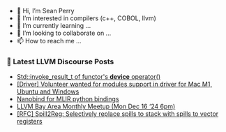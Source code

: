 - 👋 Hi, I’m Sean Perry
- 👀 I’m interested in compilers (c++, COBOL, llvm)
- 🌱 I’m currently learning ...
- 💞️ I’m looking to collaborate on ...
- 📫 How to reach me ...

<!---
s66perry/s66perry is a ✨ special ✨ repository because its `README.md` (this file) appears on your GitHub profile.
You can click the Preview link to take a look at your changes.
--->
### 📕 Latest LLVM Discourse Posts

<!-- DISCOURSE-LLVM:START -->
- [Std::invoke_result_t of functor&#39;s __device__ operator&lpar;&rpar;](https://discourse.llvm.org/t/std-invoke-result-t-of-functors-device-operator/83750#post_3)
- [[Driver] Volunteer wanted for modules support in driver for Mac M1, Ubuntu and Windows](https://discourse.llvm.org/t/driver-volunteer-wanted-for-modules-support-in-driver-for-mac-m1-ubuntu-and-windows/83768#post_1)
- [Nanobind for MLIR python bindings](https://discourse.llvm.org/t/nanobind-for-mlir-python-bindings/83511#post_14)
- [LLVM Bay Area Monthly Meetup &lpar;Mon Dec 16 ‘24 6pm&rpar;](https://discourse.llvm.org/t/llvm-bay-area-monthly-meetup-mon-dec-16-24-6pm/83487#post_2)
- [[RFC] Spill2Reg: Selectively replace spills to stack with spills to vector registers](https://discourse.llvm.org/t/rfc-spill2reg-selectively-replace-spills-to-stack-with-spills-to-vector-registers/59630?page=2#post_25)
<!-- DISCOURSE-LLVM:END -->
